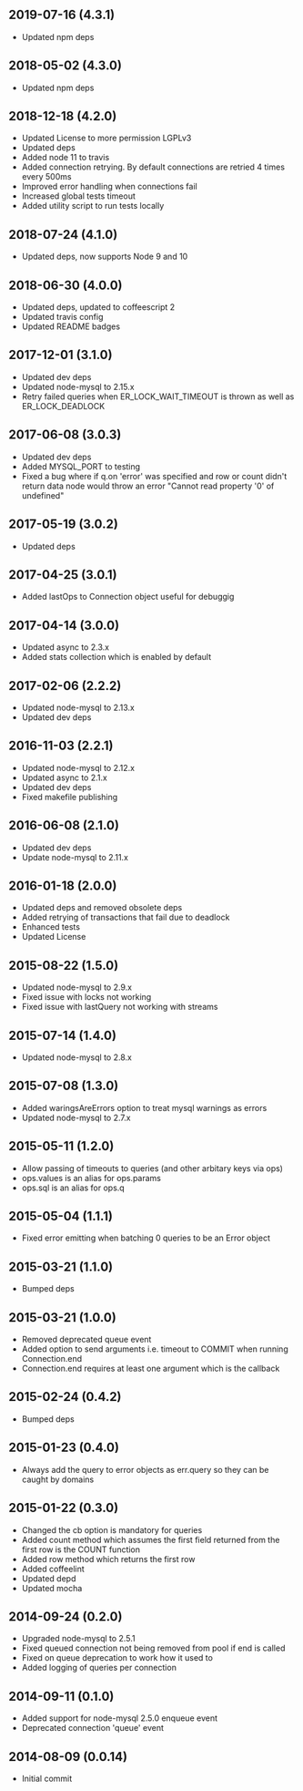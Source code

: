 ## 2019-07-16 (4.3.1)

* Updated npm deps

## 2018-05-02 (4.3.0)

* Updated npm deps

## 2018-12-18 (4.2.0)

* Updated License to more permission LGPLv3
* Updated deps
* Added node 11 to travis
* Added connection retrying. By default connections are retried 4 times every 500ms
* Improved error handling when connections fail
* Increased global tests timeout
* Added utility script to run tests locally

## 2018-07-24 (4.1.0)

* Updated deps, now supports Node 9 and 10

## 2018-06-30 (4.0.0)

* Updated deps, updated to coffeescript 2
* Updated travis config
* Updated README badges

## 2017-12-01 (3.1.0)

* Updated dev deps
* Updated node-mysql to 2.15.x
* Retry failed queries when ER_LOCK_WAIT_TIMEOUT is thrown as well as ER_LOCK_DEADLOCK

## 2017-06-08 (3.0.3) 

* Updated dev deps
* Added MYSQL_PORT to testing
* Fixed a bug where if q.on 'error' was specified and row or count didn't return data node would throw an error "Cannot read property '0' of undefined"

## 2017-05-19 (3.0.2)

* Updated deps

## 2017-04-25 (3.0.1)

* Added lastOps to Connection object useful for debuggig 

## 2017-04-14 (3.0.0)

* Updated async to 2.3.x
* Added stats collection which is enabled by default

## 2017-02-06 (2.2.2)

* Updated node-mysql to 2.13.x
* Updated dev deps

## 2016-11-03 (2.2.1)

* Updated node-mysql to 2.12.x
* Updated async to 2.1.x
* Updated dev deps
* Fixed makefile publishing

## 2016-06-08 (2.1.0)

* Updated dev deps
* Update node-mysql to 2.11.x

## 2016-01-18 (2.0.0)

* Updated deps and removed obsolete deps
* Added retrying of transactions that fail due to deadlock
* Enhanced tests
* Updated License

## 2015-08-22 (1.5.0) 

* Updated node-mysql to 2.9.x
* Fixed issue with locks not working
* Fixed issue with lastQuery not working with streams

## 2015-07-14 (1.4.0)

* Updated node-mysql to 2.8.x

## 2015-07-08 (1.3.0)

* Added waringsAreErrors option to treat mysql warnings as errors
* Updated node-mysql to 2.7.x

## 2015-05-11 (1.2.0)

* Allow passing of timeouts to queries (and other arbitary keys via ops)
* ops.values is an alias for ops.params
* ops.sql is an alias for ops.q

## 2015-05-04 (1.1.1)

* Fixed error emitting when batching 0 queries to be an Error object

## 2015-03-21 (1.1.0)

* Bumped deps

## 2015-03-21 (1.0.0)

* Removed deprecated queue event
* Added option to send arguments i.e. timeout to COMMIT when running Connection.end
* Connection.end requires at least one argument which is the callback

## 2015-02-24 (0.4.2)

* Bumped deps

## 2015-01-23 (0.4.0)

* Always add the query to error objects as err.query so they can be caught by domains

## 2015-01-22 (0.3.0)

* Changed the cb option is mandatory for queries
* Added count method which assumes the first field returned from the first row is the COUNT function
* Added row method which returns the first row
* Added coffeelint
* Updated depd
* Updated mocha

## 2014-09-24 (0.2.0)

* Upgraded node-mysql to 2.5.1
* Fixed queued connection not being removed from pool if end is called
* Fixed on queue deprecation to work how it used to
* Added logging of queries per connection

## 2014-09-11 (0.1.0)

* Added support for node-mysql 2.5.0 enqueue event
* Deprecated connection 'queue' event

## 2014-08-09 (0.0.14)

* Initial commit

